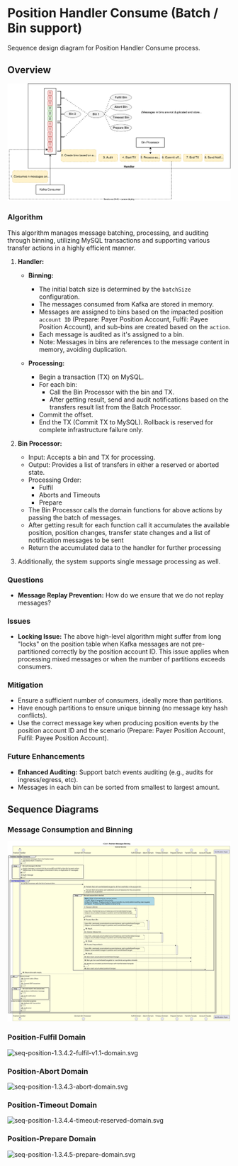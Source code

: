 # Position Handler Consume (Batch / Bin support)

Sequence design diagram for Position Handler Consume process.


## Overview
![Transfers-Position-Binning.drawio.svg](../assets/diagrams/architecture/Transfers-Position-Binning.drawio.svg)

### Algorithm

This algorithm manages message batching, processing, and auditing through binning, utilizing MySQL transactions and supporting various transfer actions in a highly efficient manner.

1. **Handler:**

    - **Binning:**
        - The initial batch size is determined by the `batchSize` configuration.
        - The messages consumed from Kafka are stored in memory.
        - Messages are assigned to bins based on the impacted position `account ID` (Prepare: Payer Position Account, Fulfil: Payee Position Account), and sub-bins are created based on the `action`.
        - Each message is audited as it's assigned to a bin.
        - Note: Messages in bins are references to the message content in memory, avoiding duplication.
    
    - **Processing:**
        - Begin a transaction (TX) on MySQL.
        - For each bin:
            - Call the Bin Processor with the bin and TX.
            - After getting result, send and audit notifications based on the transfers result list from the Batch Processor.
        - Commit the offset.
        - End the TX (Commit TX to MySQL). Rollback is reserved for complete infrastructure failure only.

3. **Bin Processor:**
   - Input: Accepts a bin and TX for processing.
   - Output: Provides a list of transfers in either a reserved or aborted state.
   - Processing Order:
     - Fulfil
     - Aborts and Timeouts
     - Prepare
   - The Bin Processor calls the domain functions for above actions by passing the batch of messages.
   - After getting result for each function call it accumulates the available position, position changes, transfer state changes and a list of notification messages to be sent
   - Return the accumulated data to the handler for further processing

4. Additionally, the system supports single message processing as well.


### Questions

- **Message Replay Prevention:** How do we ensure that we do not replay messages?

### Issues

- **Locking Issue:** The above high-level algorithm might suffer from long "locks" on the position table when Kafka messages are not pre-partitioned correctly by the position account ID. This issue applies when processing mixed messages or when the number of partitions exceeds consumers.

### Mitigation

- Ensure a sufficient number of consumers, ideally more than partitions.
- Have enough partitions to ensure unique binning (no message key hash conflicts).
- Use the correct message key when producing position events by the position account ID and the scenario (Prepare: Payer Position Account, Fulfil: Payee Position Account).

### Future Enhancements

- **Enhanced Auditing:** Support batch events auditing (e.g., audits for ingress/egress, etc).
- Messages in each bin can be sorted from smallest to largest amount.

## Sequence Diagrams
### Message Consumption and Binning
![seq-position-1.3.4.1-binning.svg](../assets/diagrams/sequence/seq-position-1.3.4.1-binning.svg)

### Position-Fulfil Domain
![seq-position-1.3.4.2-fulfil-v1.1-domain.svg](../assets/diagrams/sequence/seq-position-1.3.4.2-fulfil-v1.1-domain.svg)

### Position-Abort Domain
![seq-position-1.3.4.3-abort-domain.svg](../assets/diagrams/sequence/seq-position-1.3.4.3-abort-domain.svg)

### Position-Timeout Domain
![seq-position-1.3.4.4-timeout-reserved-domain.svg](../assets/diagrams/sequence/seq-position-1.3.4.4-timeout-reserved-domain.svg)

### Position-Prepare Domain
![seq-position-1.3.4.5-prepare-domain.svg](../assets/diagrams/sequence/seq-position-1.3.4.5-prepare-domain.svg)